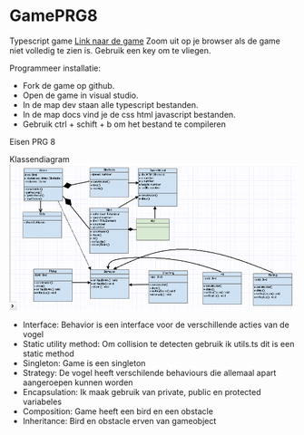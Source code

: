 # GamePRG8
Typescript game
[Link naar de game](https://basobas.github.io/GamePRG8/)
Zoom uit op je browser als de game niet volledig te zien is.
Gebruik een key om te vliegen.

Programmeer installatie:
- Fork de game op github.
- Open de game in visual studio.
- In de map dev staan alle typescript bestanden.
- In de map docs vind je de css html javascript bestanden.
- Gebruik ctrl + schift + b om het bestand te compileren

Eisen PRG 8

Klassendiagram
![UML](Uml.png?raw=true "uml")

- Interface: 
Behavior is een interface voor de verschillende acties van de vogel
- Static utility method:
Om collision te detecten gebruik ik utils.ts dit is een static method
- Singleton:
Game is een singleton
- Strategy:
De vogel heeft verschilende behaviours die allemaal apart aangeroepen kunnen worden
- Encapsulation:
Ik maak gebruik van private, public en protected variabeles
- Composition:
Game heeft een bird en een obstacle
- Inheritance:
Bird en obstacle erven van gameobject
